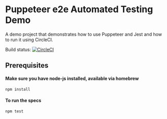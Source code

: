 # Puppeteer e2e Automated Testing Demo

A demo project that demonstrates how to use Puppeteer and Jest and how to run it using CircleCI.

Build status: [![CircleCI](https://circleci.com/gh/alisterscott/puppeteer-jest-demo/tree/master.svg?style=svg)](https://circleci.com/gh/alisterscott/puppeteer-jest-demo/tree/master)

## Prerequisites

#### Make sure you have node-js installed, available via homebrew

`npm install`

#### To run the specs

`npm test`
